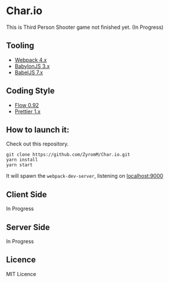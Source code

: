 # Char.io

This is Third Person Shooter game not finished yet. (In Progress)

## Tooling

* [Webpack 4.x](https://webpack.js.org/)
* [BabylonJS 3.x](https://www.babylonjs.com/)
* [BabelJS 7.x](https://babeljs.io/)

## Coding Style

* [Flow 0.92](https://flow.org/en/)
* [Prettier 1.x](https://prettier.io/)

## How to launch it:

Check out this repository.

```
git clone https://github.com/ZyromM/Char.io.git
yarn install
yarn start
```
It will spawn the `webpack-dev-server`, listening on [localhost:9000](localhost:9000)

## Client Side
In Progress

## Server Side
In Progress

## Licence

MIT Licence
